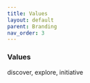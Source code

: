 ```yaml
---
title: Values
layout: default
parent: Branding
nav_order: 3
---
```


### Values

discover, explore, initiative